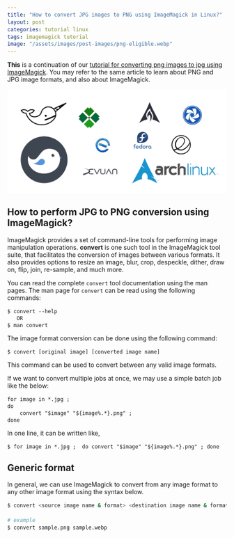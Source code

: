 ```yaml
---
title: "How to convert JPG images to PNG using ImageMagick in Linux?"
layout: post
categories: tutorial linux
tags: imagemagick tutorial
image: "/assets/images/post-images/png-eligible.webp"
---
```



**This** is a continuation of our [tutorial for converting png images to jpg using ImageMagick](/00-convert-png-to-jpg-imagemagick/). You may refer to the same article to learn about PNG and JPG image formats, and also about ImageMagick.

![Featured Image](/assets/images/post-images/png-eligible.webp)

## How to perform JPG to PNG conversion using ImageMagick?
ImageMagick provides a set of command-line tools for performing image manipulation operations. **convert** is one such tool in the ImageMagick tool suite, that facilitates the conversion of images between various formats. It also provides options to resize an image, blur, crop, despeckle, dither, draw on, flip, join, re-sample, and much more.

You can read the complete `convert` tool documentation using the man pages. The man page for `convert` can be read using the following commands:
```
$ convert --help
   OR
$ man convert
```
The image format conversion can be done using the following command:
```
$ convert [original image] [converted image name]
```
This command can be used to convert between any valid image formats.

If we want to convert multiple jobs at once, we may use a simple batch job like the below:
```
for image in *.jpg ; 
do 
    convert "$image" "${image%.*}.png" ;
done
```
In one line, it can be written like,
```
$ for image in *.jpg ;  do convert "$image" "${image%.*}.png" ; done
```

## Generic format
In general, we can use ImageMagick to convert from any image format to any other image format using the syntax below.

```bash
$ convert <source image name & format> <destination image name & format>

# example
$ convert sample.png sample.webp
```


